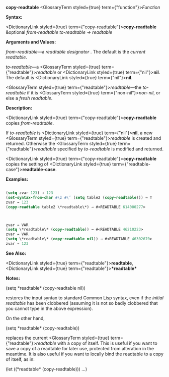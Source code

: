 **copy-readtable** <GlossaryTerm styled={true} term={"function"}><i>Function</i></GlossaryTerm> 



**Syntax:** 



<DictionaryLink styled={true} term={"copy-readtable"}><b>copy-readtable</b></DictionaryLink> &amp;optional *from-readtable to-readtable → readtable* 



**Arguments and Values:** 



*from-readtable*—a *readtable designator* . The default is the *current readtable*. 



*to-readtable*—a <GlossaryTerm styled={true} term={"readtable"}><i>readtable</i></GlossaryTerm> or <DictionaryLink styled={true} term={"nil"}><b>nil</b></DictionaryLink>. The default is <DictionaryLink styled={true} term={"nil"}><b>nil</b></DictionaryLink>. 



<GlossaryTerm styled={true} term={"readtable"}><i>readtable</i></GlossaryTerm>—the *to-readtable* if it is <GlossaryTerm styled={true} term={"non-nil"}><i>non-nil</i></GlossaryTerm>, or else a *fresh readtable*. 



**Description:** 



<DictionaryLink styled={true} term={"copy-readtable"}><b>copy-readtable</b></DictionaryLink> copies *from-readtable*. 



If *to-readtable* is <DictionaryLink styled={true} term={"nil"}><b>nil</b></DictionaryLink>, a new <GlossaryTerm styled={true} term={"readtable"}><i>readtable</i></GlossaryTerm> is created and returned. Otherwise the <GlossaryTerm styled={true} term={"readtable"}><i>readtable</i></GlossaryTerm> specified by *to-readtable* is modified and returned. 



<DictionaryLink styled={true} term={"copy-readtable"}><b>copy-readtable</b></DictionaryLink> copies the setting of <DictionaryLink styled={true} term={"readtable-case"}><b>readtable-case</b></DictionaryLink>. 



**Examples:**
```lisp

(setq zvar 123) → 123 
(set-syntax-from-char #\z #\’ (setq table2 (copy-readtable))) → T 
zvar → 123 
(copy-readtable table2 \*readtable\*) → #<READTABLE 614000277> 



zvar → VAR 
(setq \*readtable\* (copy-readtable)) → #<READTABLE 46210223> 
zvar → VAR 
(setq \*readtable\* (copy-readtable nil)) → #<READTABLE 46302670> 
zvar → 123 

```
**See Also:** 



<DictionaryLink styled={true} term={"readtable"}><b>readtable</b></DictionaryLink>, <DictionaryLink styled={true} term={"readtable"}><b>\*readtable\*</b></DictionaryLink> 



**Notes:** 



(setq \*readtable\* (copy-readtable nil)) 



restores the input syntax to standard Common Lisp syntax, even if the *initial readtable* has been clobbered (assuming it is not so badly clobbered that you cannot type in the above expression). 



On the other hand, 



(setq \*readtable\* (copy-readtable)) 



replaces the current <GlossaryTerm styled={true} term={"readtable"}><i>readtable</i></GlossaryTerm> with a copy of itself. This is useful if you want to save a copy of a readtable for later use, protected from alteration in the meantime. It is also useful if you want to locally bind the readtable to a copy of itself, as in: 



(let ((\*readtable\* (copy-readtable))) ...) 



